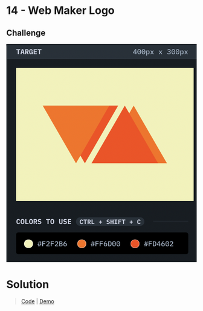 # 14 - Web Maker Logo

## Challenge

![Web Maker Logo](./web-maker-logo.png)

# Solution

> [Code](https://github.com/npranto/cssbattle/tree/main/battle-2/web-maker-logo/index.html) |
> [Demo](https://npranto.github.io/cssbattle/battle-2/web-maker-logo/)
